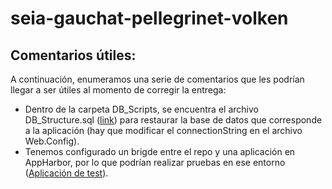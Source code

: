 # seia-gauchat-pellegrinet-volken
## Comentarios útiles:

A continuación, enumeramos una serie de comentarios que les podrían llegar a ser útiles al momento de corregir la entrega:

  - Dentro de la carpeta DB_Scripts, se encuentra el archivo DB_Structure.sql ([link](https://github.com/npelle/seia-gpv/blob/master/DB_Scripts/DB_Structure.sql)) para restaurar la base de datos que corresponde a la aplicación (hay que modificar el connectionString en el archivo Web.Config).
  - Tenemos configurado un brigde entre el repo y una aplicación en AppHarbor, por lo que podrían realizar pruebas en ese entorno ([Aplicación de test](http://devsoftheweb-test.apphb.com)).
